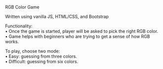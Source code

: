 RGB Color Game  

Written using vanilla JS, HTML/CSS, and Bootstrap  

Functionality:  
  • Once the game is started, player will be asked to pick the right RGB color.  
  • Game helps with beginners who are trying to get a sense of how RGB works.

To play, choose two mode:  
  • Easy: guessing from three colors.  
  • Difficult: guessing from six colors.  
